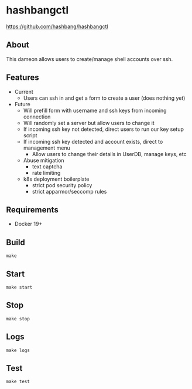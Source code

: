 # hashbangctl
<https://github.com/hashbang/hashbangctl>

## About ##

This dameon allows users to create/manage shell accounts over ssh.

## Features ##

* Current
  * Users can ssh in and get a form to create a user (does nothing yet)
* Future
  * Will prefill form with username and ssh keys from incoming connection
  * Will randomly set a server but allow users to change it
  * If incoming ssh key not detected, direct users to run our key setup script
  * If incoming ssh key detected and account exists, direct to management menu
    * Allow users to change their details in UserDB, manage keys, etc
  * Abuse mitigation
    * text captcha
    * rate limiting
  * k8s deployment boilerplate
    * strict pod security policy
    * strict apparmor/seccomp rules

## Requirements ##
- Docker 19+

## Build

```
make
```

## Start

```
make start
```

## Stop

```
make stop
```

## Logs

```
make logs
```

## Test

```
make test
```
